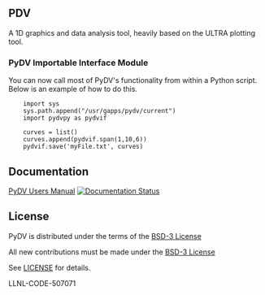 ## PDV 

A 1D graphics and data analysis tool, heavily based on the ULTRA plotting tool.

### PyDV Importable Interface Module ###
You can now call most of PyDV's functionality from within a Python script. Below is an example of how to do this.
        
        import sys
        sys.path.append("/usr/gapps/pydv/current")
        import pydvpy as pydvif

        curves = list()
        curves.append(pydvif.span(1,10,6))
        pydvif.save('myFile.txt', curves)
        
## Documentation

[PyDV Users Manual](https://pydv.readthedocs.io/en/latest/) [![Documentation Status](https://readthedocs.org/projects/pydv/badge/?version=latest)](https://pydv.readthedocs.io/en/latest/?badge=latest)

## License

PyDV is distributed under the terms of the [BSD-3 License](LICENSE)

All new contributions must be made under the [BSD-3 License](LICENSE)

See [LICENSE](LICENSE) for details.

LLNL-CODE-507071
